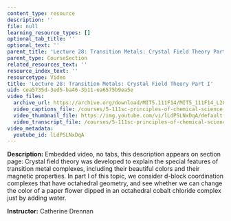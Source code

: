 ```yaml
---
content_type: resource
description: ''
file: null
learning_resource_types: []
optional_tab_title: ''
optional_text: ''
parent_title: 'Lecture 28: Transition Metals: Crystal Field Theory Part I'
parent_type: CourseSection
related_resources_text: ''
resource_index_text: ''
resourcetype: Video
title: 'Lecture 28: Transition Metals: Crystal Field Theory Part I'
uid: cea5735d-3ed5-ba46-3b11-ea6575b9ea5e
video_files:
  archive_url: https://archive.org/download/MIT5.111F14/MIT5_111F14_L28_300k.mp4
  video_captions_file: /courses/5-111sc-principles-of-chemical-science-fall-2014/f38a763c2393504fa3c1a27202a79ea8_lLdPSLNxDqA.vtt
  video_thumbnail_file: https://img.youtube.com/vi/lLdPSLNxDqA/default.jpg
  video_transcript_file: /courses/5-111sc-principles-of-chemical-science-fall-2014/b55051934db9fd9eb9a88e009cdca165_lLdPSLNxDqA.pdf
video_metadata:
  youtube_id: lLdPSLNxDqA
---
```


**Description:** Embedded video, no tabs, this description appears on section page: Crystal field theory was developed to explain the special features of transition metal complexes, including their beautiful colors and their magnetic properties. In part I of this topic, we consider d-block coordination complexes that have octahedral geometry, and see whether we can change the color of a paper flower dipped in an octahedral cobalt chloride complex just by adding water.

**Instructor:** Catherine Drennan